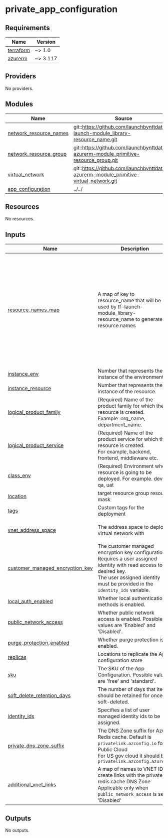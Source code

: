 # private_app_configuration

<!-- BEGINNING OF PRE-COMMIT-TERRAFORM DOCS HOOK -->
## Requirements

| Name | Version |
|------|---------|
| <a name="requirement_terraform"></a> [terraform](#requirement\_terraform) | ~> 1.0 |
| <a name="requirement_azurerm"></a> [azurerm](#requirement\_azurerm) | ~> 3.117 |

## Providers

No providers.

## Modules

| Name | Source | Version |
|------|--------|---------|
| <a name="module_network_resource_names"></a> [network\_resource\_names](#module\_network\_resource\_names) | git::https://github.com/launchbynttdata/tf-launch-module_library-resource_name.git | 1.0.1 |
| <a name="module_network_resource_group"></a> [network\_resource\_group](#module\_network\_resource\_group) | git::https://github.com/launchbynttdata/tf-azurerm-module_primitive-resource_group.git | 1.1.0 |
| <a name="module_virtual_network"></a> [virtual\_network](#module\_virtual\_network) | git::https://github.com/launchbynttdata/tf-azurerm-module_primitive-virtual_network.git | 3.0.0 |
| <a name="module_app_configuration"></a> [app\_configuration](#module\_app\_configuration) | ../../ | n/a |

## Resources

No resources.

## Inputs

| Name | Description | Type | Default | Required |
|------|-------------|------|---------|:--------:|
| <a name="input_resource_names_map"></a> [resource\_names\_map](#input\_resource\_names\_map) | A map of key to resource\_name that will be used by tf-launch-module\_library-resource\_name to generate resource names | <pre>map(object({<br>    name       = string<br>    max_length = optional(number, 60)<br>  }))</pre> | <pre>{<br>  "app_configuration": {<br>    "max_length": 80,<br>    "name": "appcs"<br>  },<br>  "private_endpoint": {<br>    "max_length": 80,<br>    "name": "pe"<br>  },<br>  "private_service_connection": {<br>    "max_length": 80,<br>    "name": "pesc"<br>  },<br>  "resource_group": {<br>    "max_length": 80,<br>    "name": "rg"<br>  }<br>}</pre> | no |
| <a name="input_instance_env"></a> [instance\_env](#input\_instance\_env) | Number that represents the instance of the environment. | `number` | `0` | no |
| <a name="input_instance_resource"></a> [instance\_resource](#input\_instance\_resource) | Number that represents the instance of the resource. | `number` | `0` | no |
| <a name="input_logical_product_family"></a> [logical\_product\_family](#input\_logical\_product\_family) | (Required) Name of the product family for which the resource is created.<br>    Example: org\_name, department\_name. | `string` | `"launch"` | no |
| <a name="input_logical_product_service"></a> [logical\_product\_service](#input\_logical\_product\_service) | (Required) Name of the product service for which the resource is created.<br>    For example, backend, frontend, middleware etc. | `string` | `"redis"` | no |
| <a name="input_class_env"></a> [class\_env](#input\_class\_env) | (Required) Environment where resource is going to be deployed. For example. dev, qa, uat | `string` | `"dev"` | no |
| <a name="input_location"></a> [location](#input\_location) | target resource group resource mask | `string` | `"eastus"` | no |
| <a name="input_tags"></a> [tags](#input\_tags) | Custom tags for the deployment | `map(string)` | `{}` | no |
| <a name="input_vnet_address_space"></a> [vnet\_address\_space](#input\_vnet\_address\_space) | The address space to deploy a virtual network with | `list(string)` | <pre>[<br>  "10.1.0.0/24"<br>]</pre> | no |
| <a name="input_customer_managed_encryption_key"></a> [customer\_managed\_encryption\_key](#input\_customer\_managed\_encryption\_key) | The customer managed encryption key configuration<br>    Requires a user assigned identity with read access to the desired key.<br>    The user assigned identity must be provided in the `identity_ids` variable. | <pre>object({<br>    key_vault_key_id   = string<br>    identity_client_id = string<br>  })</pre> | `null` | no |
| <a name="input_local_auth_enabled"></a> [local\_auth\_enabled](#input\_local\_auth\_enabled) | Whether local authentication methods is enabled. | `bool` | `true` | no |
| <a name="input_public_network_access"></a> [public\_network\_access](#input\_public\_network\_access) | Whether public network access is enabled. Possible values are 'Enabled' and 'Disabled'. | `string` | `"Disabled"` | no |
| <a name="input_purge_protection_enabled"></a> [purge\_protection\_enabled](#input\_purge\_protection\_enabled) | Whether purge protection is enabled. | `bool` | `false` | no |
| <a name="input_replicas"></a> [replicas](#input\_replicas) | Locations to replicate the App configuration store | `map(string)` | `null` | no |
| <a name="input_sku"></a> [sku](#input\_sku) | The SKU of the App Configuration. Possible values are 'free' and 'standard'. | `string` | `"standard"` | no |
| <a name="input_soft_delete_retention_days"></a> [soft\_delete\_retention\_days](#input\_soft\_delete\_retention\_days) | The number of days that items should be retained for once soft-deleted. | `number` | `7` | no |
| <a name="input_identity_ids"></a> [identity\_ids](#input\_identity\_ids) | Specifies a list of user managed identity ids to be assigned. | `list(string)` | `null` | no |
| <a name="input_private_dns_zone_suffix"></a> [private\_dns\_zone\_suffix](#input\_private\_dns\_zone\_suffix) | The DNS Zone suffix for Azure Redis cache. Default is `privatelink.azconfig.io` for Public Cloud<br>    For US gov cloud it should be `privatelink.azconfig.azure.us` | `string` | `"privatelink.azconfig.io"` | no |
| <a name="input_additional_vnet_links"></a> [additional\_vnet\_links](#input\_additional\_vnet\_links) | A map of names to VNET IDs to create links with the private redis cache DNS Zone<br>    Applicable only when `public_network_access` is set to 'Disabled' | `map(string)` | `{}` | no |

## Outputs

No outputs.
<!-- END OF PRE-COMMIT-TERRAFORM DOCS HOOK -->
